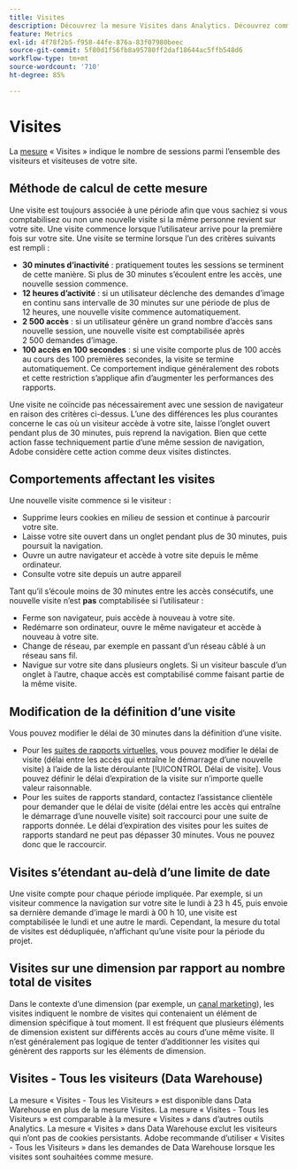 ```yaml
---
title: Visites
description: Découvrez la mesure Visites dans Analytics. Découvrez comment elle est calculée, les comportements qui l’affectent, comment modifier sa définition, etc.
feature: Metrics
exl-id: 4f78f2b5-f958-44fe-876a-83f07980beec
source-git-commit: 5f80d1f56fb8a95780ff2daf18644ac5ffb548d6
workflow-type: tm+mt
source-wordcount: '710'
ht-degree: 85%

---
```


# Visites

La [mesure](overview.md) « Visites » indique le nombre de sessions parmi l’ensemble des visiteurs et visiteuses de votre site.

## Méthode de calcul de cette mesure

Une visite est toujours associée à une période afin que vous sachiez si vous comptabilisez ou non une nouvelle visite si la même personne revient sur votre site. Une visite commence lorsque l’utilisateur arrive pour la première fois sur votre site. Une visite se termine lorsque l’un des critères suivants est rempli :

* **30 minutes d’inactivité** : pratiquement toutes les sessions se terminent de cette manière. Si plus de 30 minutes s’écoulent entre les accès, une nouvelle session commence.
* **12 heures d’activité** : si un utilisateur déclenche des demandes d’image en continu sans intervalle de 30 minutes sur une période de plus de 12 heures, une nouvelle visite commence automatiquement.
* **2 500 accès** : si un utilisateur génère un grand nombre d’accès sans nouvelle session, une nouvelle visite est comptabilisée après 2 500 demandes d’image.
* **100 accès en 100 secondes** : si une visite comporte plus de 100 accès au cours des 100 premières secondes, la visite se termine automatiquement. Ce comportement indique généralement des robots et cette restriction s’applique afin d’augmenter les performances des rapports.

Une visite ne coïncide pas nécessairement avec une session de navigateur en raison des critères ci-dessus. L’une des différences les plus courantes concerne le cas où un visiteur accède à votre site, laisse l’onglet ouvert pendant plus de 30 minutes, puis reprend la navigation. Bien que cette action fasse techniquement partie d’une même session de navigation, Adobe considère cette action comme deux visites distinctes.

## Comportements affectant les visites

Une nouvelle visite commence si le visiteur :

* Supprime leurs cookies en milieu de session et continue à parcourir votre site.
* Laisse votre site ouvert dans un onglet pendant plus de 30 minutes, puis poursuit la navigation.
* Ouvre un autre navigateur et accède à votre site depuis le même ordinateur.
* Consulte votre site depuis un autre appareil

Tant qu’il s’écoule moins de 30 minutes entre les accès consécutifs, une nouvelle visite n’est **pas** comptabilisée si l’utilisateur :

* Ferme son navigateur, puis accède à nouveau à votre site.
* Redémarre son ordinateur, ouvre le même navigateur et accède à nouveau à votre site.
* Change de réseau, par exemple en passant d’un réseau câblé à un réseau sans fil.
* Navigue sur votre site dans plusieurs onglets. Si un visiteur bascule d’un onglet à l’autre, chaque accès est comptabilisé comme faisant partie de la même visite.

## Modification de la définition d’une visite

Vous pouvez modifier le délai de 30 minutes dans la définition d’une visite.

* Pour les [suites de rapports virtuelles](../vrs/vrs-about.md), vous pouvez modifier le délai de visite (délai entre les accès qui entraîne le démarrage d’une nouvelle visite) à l’aide de la liste déroulante [!UICONTROL Délai de visite]. Vous pouvez définir le délai d’expiration de la visite sur n’importe quelle valeur raisonnable.
* Pour les suites de rapports standard, contactez l’assistance clientèle pour demander que le délai de visite (délai entre les accès qui entraîne le démarrage d’une nouvelle visite) soit raccourci pour une suite de rapports donnée. Le délai d’expiration des visites pour les suites de rapports standard ne peut pas dépasser 30 minutes. Vous ne pouvez donc que le raccourcir.

## Visites s’étendant au-delà d’une limite de date

Une visite compte pour chaque période impliquée. Par exemple, si un visiteur commence la navigation sur votre site le lundi à 23 h 45, puis envoie sa dernière demande d’image le mardi à 00 h 10, une visite est comptabilisée le lundi et une autre le mardi. Cependant, la mesure du total de visites est dédupliquée, n’affichant qu’une visite pour la période du projet.

## Visites sur une dimension par rapport au nombre total de visites

Dans le contexte d’une dimension (par exemple, un [canal marketing](../dimensions/marketing-channel.md)), les visites indiquent le nombre de visites qui contenaient un élément de dimension spécifique à tout moment. Il est fréquent que plusieurs éléments de dimension existent sur différents accès au cours d’une même visite. Il n’est généralement pas logique de tenter d’additionner les visites qui génèrent des rapports sur les éléments de dimension.

## Visites - Tous les visiteurs (Data Warehouse)

La mesure « Visites - Tous les Visiteurs » est disponible dans Data Warehouse en plus de la mesure Visites. La mesure « Visites - Tous les Visiteurs » est comparable à la mesure « Visites » dans dʼautres outils Analytics. La mesure « Visites » dans Data Warehouse exclut les visiteurs qui nʼont pas de cookies persistants. Adobe recommande dʼutiliser « Visites - Tous les Visiteurs » dans les demandes de Data Warehouse lorsque les visites sont souhaitées comme mesure.
